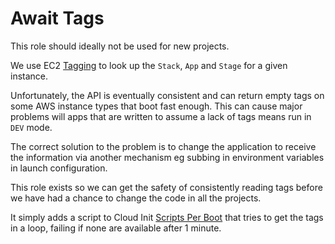 Await Tags
==========

This role should ideally not be used for new projects.

We use EC2 [Tagging](https://docs.aws.amazon.com/cli/latest/reference/ec2/describe-tags.html)
to look up the `Stack`, `App` and `Stage` for a given instance.

Unfortunately, the API is eventually consistent and can return empty tags on some AWS
instance types that boot fast enough. This can cause major problems will apps that are
written to assume a lack of tags means run in `DEV` mode.

The correct solution to the problem is to change the application to receive the information
via another mechanism eg subbing in environment variables in launch configuration.

This role exists so we can get the safety of consistently reading tags before we have had
a chance to change the code in all the projects.

It simply adds a script to Cloud Init [Scripts Per Boot](http://cloudinit.readthedocs.io/en/latest/topics/modules.html#scripts-per-boot)
that tries to get the tags in a loop, failing if none are available after 1 minute.